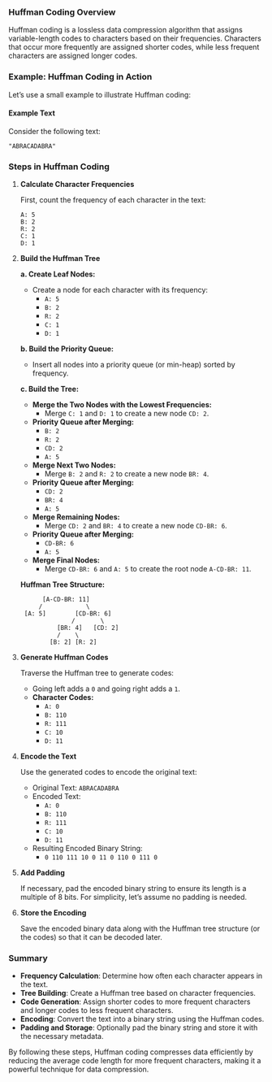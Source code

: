 
### Huffman Coding Overview

Huffman coding is a lossless data compression algorithm that assigns variable-length codes to characters based on their frequencies. Characters that occur more frequently are assigned shorter codes, while less frequent characters are assigned longer codes.

### Example: Huffman Coding in Action

Let’s use a small example to illustrate Huffman coding:

#### Example Text

Consider the following text:

```
"ABRACADABRA"
```

### Steps in Huffman Coding

1. **Calculate Character Frequencies**

   First, count the frequency of each character in the text:

   ```
   A: 5
   B: 2
   R: 2
   C: 1
   D: 1
   ```

2. **Build the Huffman Tree**

   **a. Create Leaf Nodes:**
   - Create a node for each character with its frequency:
     - `A: 5`
     - `B: 2`
     - `R: 2`
     - `C: 1`
     - `D: 1`

   **b. Build the Priority Queue:**
   - Insert all nodes into a priority queue (or min-heap) sorted by frequency.

   **c. Build the Tree:**
   - **Merge the Two Nodes with the Lowest Frequencies:**
     - Merge `C: 1` and `D: 1` to create a new node `CD: 2`.
   - **Priority Queue after Merging:**
     - `B: 2`
     - `R: 2`
     - `CD: 2`
     - `A: 5`
   - **Merge Next Two Nodes:**
     - Merge `B: 2` and `R: 2` to create a new node `BR: 4`.
   - **Priority Queue after Merging:**
     - `CD: 2`
     - `BR: 4`
     - `A: 5`
   - **Merge Remaining Nodes:**
     - Merge `CD: 2` and `BR: 4` to create a new node `CD-BR: 6`.
   - **Priority Queue after Merging:**
     - `CD-BR: 6`
     - `A: 5`
   - **Merge Final Nodes:**
     - Merge `CD-BR: 6` and `A: 5` to create the root node `A-CD-BR: 11`.

   **Huffman Tree Structure:**
   ```
         [A-CD-BR: 11]
        /            \
    [A: 5]        [CD-BR: 6]
                 /       \
             [BR: 4]   [CD: 2]
             /    \
           [B: 2] [R: 2]
   ```

3. **Generate Huffman Codes**

   Traverse the Huffman tree to generate codes:
   - Going left adds a `0` and going right adds a `1`.
   - **Character Codes:**
     - `A: 0`
     - `B: 110`
     - `R: 111`
     - `C: 10`
     - `D: 11`

4. **Encode the Text**

   Use the generated codes to encode the original text:
   - Original Text: `ABRACADABRA`
   - Encoded Text:
     - `A: 0`
     - `B: 110`
     - `R: 111`
     - `C: 10`
     - `D: 11`
   - Resulting Encoded Binary String:
     - `0 110 111 10 0 11 0 110 0 111 0`

5. **Add Padding**

   If necessary, pad the encoded binary string to ensure its length is a multiple of 8 bits. For simplicity, let’s assume no padding is needed.

6. **Store the Encoding**

   Save the encoded binary data along with the Huffman tree structure (or the codes) so that it can be decoded later.

### Summary

- **Frequency Calculation**: Determine how often each character appears in the text.
- **Tree Building**: Create a Huffman tree based on character frequencies.
- **Code Generation**: Assign shorter codes to more frequent characters and longer codes to less frequent characters.
- **Encoding**: Convert the text into a binary string using the Huffman codes.
- **Padding and Storage**: Optionally pad the binary string and store it with the necessary metadata.

By following these steps, Huffman coding compresses data efficiently by reducing the average code length for more frequent characters, making it a powerful technique for data compression.

